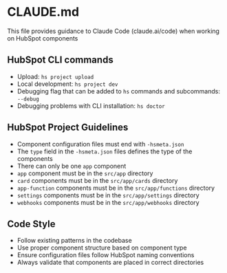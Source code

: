# CLAUDE.md

This file provides guidance to Claude Code (claude.ai/code) when working on HubSpot components 

## HubSpot CLI commands
- Upload: `hs project upload`
- Local development: `hs project dev`
- Debugging flag that can be added to `hs` commands and subcommands: `--debug`
- Debugging problems with CLI installation: `hs doctor`

## HubSpot Project Guidelines
- Component configuration files must end with `-hsmeta.json`
- The `type` field in the `-hsmeta.json` files defines the type of the components
- There can only be one `app` component
- `app` component must be in the `src/app` directory
- `card` components must be in the `src/app/cards` directory
- `app-function` components must be in the `src/app/functions` directory
- `settings` components must be in the `src/app/settings` directory
- `webhooks` components must be in the `src/app/webhooks` directory

## Code Style
- Follow existing patterns in the codebase
- Use proper component structure based on component type
- Ensure configuration files follow HubSpot naming conventions
- Always validate that components are placed in correct directories